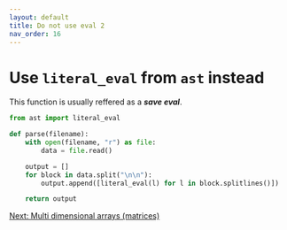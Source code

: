 ```yaml
---
layout: default
title: Do not use eval 2
nav_order: 16
---
```

# Use `literal_eval` from `ast` instead

This function is usually reffered as a _**save eval**_.

```python
from ast import literal_eval

def parse(filename):
    with open(filename, "r") as file:
        data = file.read()

    output = []
    for block in data.split("\n\n"):
        output.append([literal_eval(l) for l in block.splitlines()])

    return output
```

[Next: Multi dimensional arrays (matrices)](./16.matrices.md)

